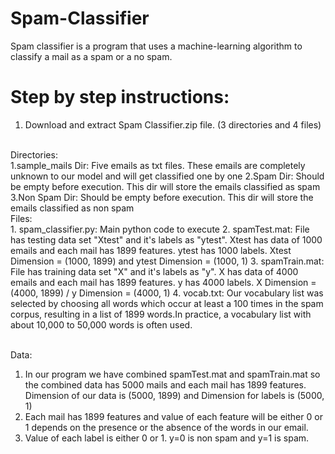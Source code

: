 # Spam-Classifier
Spam classifier is a program that uses a machine-learning algorithm to classify a mail as a spam or a no spam.
# Step by step instructions:
1. Download and extract Spam Classifier.zip file. (3 directories and 4 files)<br />
<br />
  Directories:<br />
1.sample_mails Dir: Five emails as txt files. These emails are completely unknown to our model and will get classified one by one
2.Spam Dir: Should be empty before execution. This dir will store the emails classified as spam
3.Non Spam Dir: Should be empty before execution. This dir will store the emails classified as non spam
<br /> 
  Files:<br />
1. spam_classifier.py: Main python code to execute
2. spamTest.mat: File has testing data set "Xtest" and it's labels as "ytest". Xtest has data of 1000 emails and each mail has 1899 features. ytest has 1000 labels. Xtest Dimension = (1000, 1899) and ytest Dimension = (1000, 1)
3. spamTrain.mat: File has training data set "X" and it's labels as "y". X has data of 4000 emails and each mail has 1899 features. y has 4000 labels. X Dimension = (4000, 1899) / y Dimension = (4000, 1)
4. vocab.txt: Our vocabulary list was selected by choosing all words which occur at least a 100 times in the spam corpus, resulting in a list of 1899 words.In practice, a vocabulary list with about 10,000 to 50,000 words is often used.
<br />
<br />

  Data:<br />
1. In our program we have combined spamTest.mat and spamTrain.mat so the combined data has 5000 mails and each mail has 1899 features. Dimension of our data is (5000, 1899) and Dimension for labels is (5000, 1)
2. Each mail has 1899 features and value of each feature will be either 0 or 1 depends on the presence or the absence of the words in our email.
3. Value of each label is either 0 or 1. y=0 is non spam and y=1 is spam.
